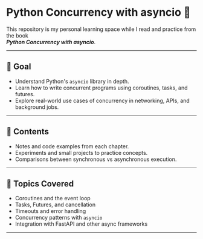 # Python Concurrency with asyncio 📘

This repository is my personal learning space while I read and practice from the book  
**_Python Concurrency with asyncio_**.

---

## 🚀 Goal
- Understand Python's `asyncio` library in depth.
- Learn how to write concurrent programs using coroutines, tasks, and futures.
- Explore real-world use cases of concurrency in networking, APIs, and background jobs.

---

## 📂 Contents
- Notes and code examples from each chapter.
- Experiments and small projects to practice concepts.
- Comparisons between synchronous vs asynchronous execution.

---

## 📖 Topics Covered
- Coroutines and the event loop
- Tasks, Futures, and cancellation
- Timeouts and error handling
- Concurrency patterns with `asyncio`
- Integration with FastAPI and other async frameworks

---
